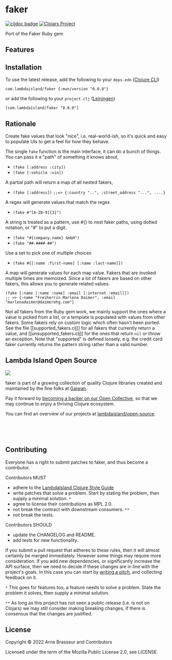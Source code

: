 # faker

<!-- badges -->
[![cljdoc badge](https://cljdoc.org/badge/com.lambdaisland/faker)](https://cljdoc.org/d/com.lambdaisland/faker) [![Clojars Project](https://img.shields.io/clojars/v/com.lambdaisland/faker.svg)](https://clojars.org/com.lambdaisland/faker)
<!-- /badges -->

Port of the Faker Ruby gem

## Features

<!-- installation -->
## Installation

To use the latest release, add the following to your `deps.edn` ([Clojure CLI](https://clojure.org/guides/deps_and_cli))

```
com.lambdaisland/faker {:mvn/version "0.0.0"}
```

or add the following to your `project.clj` ([Leiningen](https://leiningen.org/))

```
[com.lambdaisland/faker "0.0.0"]
```
<!-- /installation -->

## Rationale

Create fake values that look "nice", i.e. real-world-ish, so it's quick and easy
to populate UIs to get a feel for how they behave.

The single `fake` function is the main interface, it can do a bunch of
things. You can pass it a "path" of something it knows about,

- `(fake [:address :city])`
- `(fake [:vehicle :vin])`

A partial path will return a map of all nested fakers,

- `(fake [:address])` `;;=> {:country "..", :street_address "...", ....}`

A regex will generate values that match the regex

- `(fake #"[A-Z0-9]{3}")`

A string is treated as a pattern, use #{} to nest faker paths, using dotted
notation, or "#" to put a digit.

- `(fake "#{company.name} GmbH")`
- `(fake "##-####-##")`

Use a set to pick one of multiple choices

- `(fake #{[:name :first-name] [:name :last-name]})`

A map will generate values for each map value. Fakers that are invoked
multiple times are memoized. Since a lot of fakers are based on other fakers,
this allows you to generate related values.

```
(fake {:name [:name :name] :email [:internet :email]})
;; => {:name "Freiherrin Marlena Daimer", :email "marlenadaimer@daimerohg.com"}
```

Not all fakers from the Ruby gem work, we mainly support the ones where a value
is picked from a list, or a template is populated with values from other fakers.
Some fakers rely on custom logic which often hasn't been ported. See the file
[[supported_fakers.clj]] for all fakers that currently return a value, and
[[unsupported_fakers.clj]] for the ones that return `nil` or throw an exception.
Note that "supported" is defined loosely, e.g. the credit card faker currently
returns the pattern string rather than a valid number.
  
  
<!-- opencollective -->
## Lambda Island Open Source

<img align="left" src="https://github.com/lambdaisland/open-source/raw/master/artwork/lighthouse_readme.png">

&nbsp;

faker is part of a growing collection of quality Clojure libraries created and maintained
by the fine folks at [Gaiwan](https://gaiwan.co).

Pay it forward by [becoming a backer on our Open Collective](http://opencollective.com/lambda-island),
so that we may continue to enjoy a thriving Clojure ecosystem.

You can find an overview of our projects at [lambdaisland/open-source](https://github.com/lambdaisland/open-source).

&nbsp;

&nbsp;
<!-- /opencollective -->

<!-- contributing -->
## Contributing

Everyone has a right to submit patches to faker, and thus become a contributor.

Contributors MUST

- adhere to the [LambdaIsland Clojure Style Guide](https://nextjournal.com/lambdaisland/clojure-style-guide)
- write patches that solve a problem. Start by stating the problem, then supply a minimal solution. `*`
- agree to license their contributions as MPL 2.0.
- not break the contract with downstream consumers. `**`
- not break the tests.

Contributors SHOULD

- update the CHANGELOG and README.
- add tests for new functionality.

If you submit a pull request that adheres to these rules, then it will almost
certainly be merged immediately. However some things may require more
consideration. If you add new dependencies, or significantly increase the API
surface, then we need to decide if these changes are in line with the project's
goals. In this case you can start by [writing a pitch](https://nextjournal.com/lambdaisland/pitch-template),
and collecting feedback on it.

`*` This goes for features too, a feature needs to solve a problem. State the problem it solves, then supply a minimal solution.

`**` As long as this project has not seen a public release (i.e. is not on Clojars)
we may still consider making breaking changes, if there is consensus that the
changes are justified.
<!-- /contributing -->

<!-- license -->
## License

Copyright &copy; 2022 Arne Brasseur and Contributors

Licensed under the term of the Mozilla Public License 2.0, see LICENSE.
<!-- /license -->
